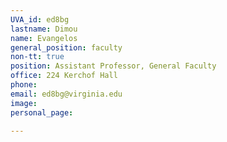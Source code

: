 ```yaml
---
UVA_id: ed8bg
lastname: Dimou
name: Evangelos
general_position: faculty
non-tt: true
position: Assistant Professor, General Faculty
office: 224 Kerchof Hall
phone: 
email: ed8bg@virginia.edu
image: 
personal_page:

---
```

